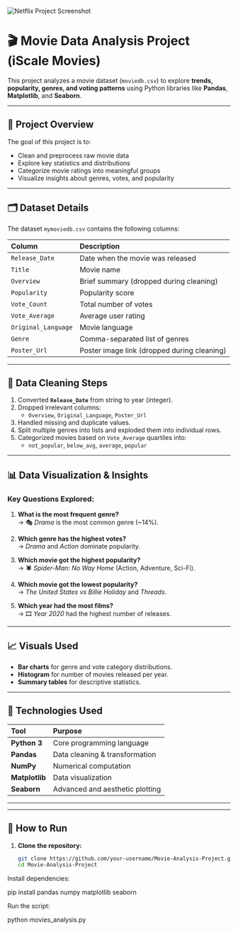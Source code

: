 ![Netflix Project Screenshot](images/logo.png)

# 🎬 Movie Data Analysis Project (iScale Movies)

This project analyzes a movie dataset (`moviedb.csv`) to explore **trends, popularity, genres, and voting patterns** using Python libraries like **Pandas**, **Matplotlib**, and **Seaborn**.

---

## 🧠 Project Overview

The goal of this project is to:
- Clean and preprocess raw movie data  
- Explore key statistics and distributions  
- Categorize movie ratings into meaningful groups  
- Visualize insights about genres, votes, and popularity  

---

## 🗂️ Dataset Details

The dataset `mymoviedb.csv` contains the following columns:

| Column | Description |
|:--|:--|
| `Release_Date` | Date when the movie was released |
| `Title` | Movie name |
| `Overview` | Brief summary (dropped during cleaning) |
| `Popularity` | Popularity score |
| `Vote_Count` | Total number of votes |
| `Vote_Average` | Average user rating |
| `Original_Language` | Movie language |
| `Genre` | Comma-separated list of genres |
| `Poster_Url` | Poster image link (dropped during cleaning) |

---

## 🧹 Data Cleaning Steps

1. Converted **`Release_Date`** from string to year (integer).
2. Dropped irrelevant columns:  
   - `Overview`, `Original_Language`, `Poster_Url`
3. Handled missing and duplicate values.
4. Split multiple genres into lists and exploded them into individual rows.
5. Categorized movies based on `Vote_Average` quartiles into:
   - `not_popular`, `below_avg`, `average`, `popular`

---

## 📊 Data Visualization & Insights

### Key Questions Explored:
1. **What is the most frequent genre?**  
   → 🎭 *Drama* is the most common genre (~14%).

2. **Which genre has the highest votes?**  
   → *Drama* and *Action* dominate popularity.

3. **Which movie got the highest popularity?**  
   → 🕷️ *Spider-Man: No Way Home* (Action, Adventure, Sci-Fi).

4. **Which movie got the lowest popularity?**  
   → *The United States vs Billie Holiday* and *Threads*.

5. **Which year had the most films?**  
   → 🎞️ *Year 2020* had the highest number of releases.

---

## 📈 Visuals Used
- **Bar charts** for genre and vote category distributions.  
- **Histogram** for number of movies released per year.  
- **Summary tables** for descriptive statistics.

---

## 🧩 Technologies Used

| Tool | Purpose |
|:--|:--|
| **Python 3** | Core programming language |
| **Pandas** | Data cleaning & transformation |
| **NumPy** | Numerical computation |
| **Matplotlib** | Data visualization |
| **Seaborn** | Advanced and aesthetic plotting |

---


---

## 🚀 How to Run

1. **Clone the repository:**
   ```bash
   git clone https://github.com/your-username/Movie-Analysis-Project.git
   cd Movie-Analysis-Project

Install dependencies:

pip install pandas numpy matplotlib seaborn


Run the script:

python movies_analysis.py
